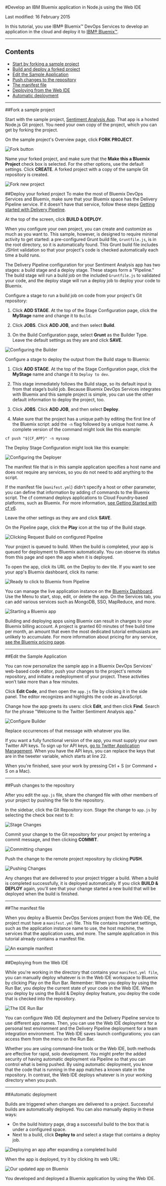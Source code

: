 #Develop an IBM Bluemix application in Node.js using the Web IDE

Last modified: 16 February 2015

In this tutorial, you use IBM® Bluemix™ DevOps Services to develop an application in the cloud and deploy it to [IBM® Bluemix™][1].

---

## Contents
* [Start by forking a sample project](#fork)
* [Build and deploy a forked project](#deploy)
* [Edit the Sample Application](#edit)
* [Push changes to the repository](#push)
* [The manifest file](#manifest)
* [Deploying from the Web IDE](#deploy_from_web_ide)
* [Automatic deployment](#automatic_deployment)

---
<a name='fork'></a>
##Fork a sample project

Start with the sample project, [Sentiment Analysis App][2]. That app is a hosted Node.js Git project. You need your own copy of the project, which you can get by forking the project.

On the sample project's Overview page, click **FORK PROJECT**.

![Fork button][3]

Name your forked project, and make sure that the **Make this a Bluemix Project** check box is selected. For the other options, use the default settings. Click **CREATE**. A forked project with a copy of the sample Git repository is created.

![Fork new project][4]

<a name='deploy'></a>
##Deploy your forked project
To make the most of Bluemix DevOps Services and Bluemix, make sure that your Bluemix space has the Delivery Pipeline service. If it doesn't have that service, follow these steps [Getting started with Delivery Pipeline][26].

At the top of the screen, click **BUILD &amp; DEPLOY**. 

When you configure your own project, you can create and customize as much as you want to. This sample, however, is designed to require minimal activity to get started: a pre-configured Grunt build file, `Gruntfile.js`, is in the root directory, so it is automatically found. This Grunt build file includes JSHint validation so that your project's code is checked automatically each time a build runs.

The Delivery Pipeline configuration for your Sentiment Analysis app has two stages: a build stage and a deploy stage. These stages form a "Pipeline." The build stage will run a build job on the included `Gruntfile.js` to validated your code, and the deploy stage will run a deploy job to deploy your code to Bluemix.

Configure a stage to run a build job on code from your project's Git repository:

  1. Click **ADD STAGE**. At the top of the Stage Configuration page, click the **MyStage** name and change it to `Build`.

  2. Click **JOBS**. Click **ADD JOB**, and then select **Build**. 

  3. On the Build Configuration page, select **Grunt** as the Builder Type. Leave the default settings as they are and click **SAVE**.

![Configuring the Builder][8]

Configure a stage to deploy the output from the Build stage to Bluemix:

  1. Click **ADD STAGE**. At the top of the Stage Configuration page, click the **MyStage** name and change it to `Deploy to dev`.

  2. This stage immediately follows the Build stage, so its default input is from that stage’s build job. Because Bluemix DevOps Services integrates with Bluemix and this sample project is simple, you can use the other default information to deploy the project, too.

  3. Click **JOBS**. Click **ADD JOB**, and then select **Deploy**.

  4. Make sure that the project has a unique path by editing the first line of the Bluemix script: add the `-n` flag followed by a unique host name. A complete version of the command might look like this example:
 
   `cf push "${CF_APP}" -n mysaap`

The Deploy Stage Configuration might look like this example:

![Configuring the Deployer][9]

The manifest file that is in this sample application specifies a host name and does not require any services, so you do not need to add anything to the script.

If the manifest file (`manifest.yml`) didn't specify a host or other parameter, you can define that information by adding cf commands to the Bluemix script. The cf command deploys applications to Cloud Foundry-based platforms, such as Bluemix.  For more information, [see Getting Started with cf v6][24].

Leave the other settings as they are and click **SAVE**. 

On the Pipeline page, click the **Play** icon at the top of the Build stage.

![Clicking Request Build on configured Pipeline][23]

Your project is queued to build. When the build is completed, your app is queued for deployment to Bluemix automatically. You can observe its status from this page and open the app when it is deployed.

To open the app, click its URL on the Deploy to dev tile. If you want to see your app's Bluemix dashboard, click its name:

![Ready to click to Bluemix from Pipeline][10]

You can manage the live application instance on the [Bluemix Dashboard][11]. Use the Menu to start, stop, edit, or delete the app. On the Services tab, you can add various services such as MongoDB, SSO, MapReduce, and more.
 

![Starting a Bluemix app][12]

Building and deploying apps using Bluemix can result in charges to your Bluemix billing account. A project is granted 60 minutes of free build time per month, an amount that even the most dedicated tutorial enthusiasts are unlikely to accumulate. For more information about pricing for any service, [see the Bluemix pricing page](https://bluemix.net/#/pricing).

---
<a name='edit'></a>
##Edit the Sample Application

You can now personalize the sample app in a Bluemix DevOps Services' web-based code editor, push your changes to the project's remote repository, and initiate a redeployment of your project. These activities won’t take more than a few minutes.

Click **Edit Code**, and then open the `app.js` file by clicking it in the side panel. The editor recognizes and highlights the code as JavaScript.

Change how the app greets its users: click **Edit**, and then click **Find**. Search for the phrase "Welcome to the Twitter Sentiment Analysis app."

![Configure Builder][13]

Replace occurrences of that message with whatever you like.

If you want a fully functional version of the app, you must supply your own Twitter API keys. To sign up for API keys, [go to Twitter Application Management][27]. When you have the API keys, you can replace the keys that are in the tweeter variable, which starts at line 22. 

When you're finished, save your work by pressing Ctrl + S (or Command + S on a Mac).

---
<a name='push'></a>
##Push changes to the repository

After you edit the `app.js` file, share the changed file with other members of your project by pushing the file to the repository. 

In the sidebar, click the Git Repository icon. Stage the change to `app.js` by selecting the check box next to it:

![Stage Changes][14]

Commit your change to the Git repository for your project by entering a commit message, and then clicking **COMMIT**.

![Committing changes][15]

Push the change to the remote project repository by clicking **PUSH**.

![Pushing Changes][16]

Any changes that are delivered to your project trigger a build. When a build is completed successfully, it is deployed automatically. If you click **BUILD &amp; DEPLOY** again, you'll see that your change started a new build that will be deployed when the build is finished.

---
<a name='manifest'></a>
##The manifest file

When you deploy a Bluemix DevOps Services project from the Web IDE, the project must have a `manifest.yml` file. This file contains important settings, such as the application instance name to use, the host machine, the services that the application uses, and more. The sample application in this tutorial already contains a manifest file.

![An example manifest][17]


---
<a name='deploy_from_web_ide'></a>
##Deploying from the Web IDE

While you're working in the directory that contains your `manifest.yml file`, you can manually deploy whatever is in the Web IDE workspace to Bluemix by clicking Play on the Run Bar. Remember: When you deploy by using the Run Bar, you deploy the current state of your code in the Web IDE. When you deploy by using the Build &amp; Deploy deploy feature, you deploy the code that is checked into the repository.

![The IDE Run Bar][28]

You can configure Web IDE deployment and the Delivery Pipeline service to use different app names. Then, you can use the Web IDE deployment for a personal test environment and the Delivery Pipeline deployment for a team integration environment. The Web IDE saves launch configurations; you can access them from the menu on the Run Bar. 

Whether you are using command-line tools or the Web IDE, both methods are effective for rapid, solo development. You might prefer the added security of having automatic deployment via Pipeline so that you can control what is being pushed. By using automatic deployment, you know that the code that is running in the app matches a known state in the repository. In contrast, the Web IDE deploys whatever is in your working directory when you push.

---
<a name='automatic_deployment'></a>
##Automatic deployment

Builds are triggered when changes are delivered to a project. Successful builds are automatically deployed. You can also manually deploy in these ways:
  * On the build history page, drag a successful build to the box that is under a configured space. 
  * Next to a build, click **Deploy to** and select a stage that contains a deploy job. 

![Deploying an app after expanding a completed build][22]

When the app is deployed, try it by clicking its web URL:

![Our updated app on Bluemix][19]

You developed and deployed a Bluemix application by using the Web IDE. 

[1]: https://bluemix.net/ (Bluemix)
[2]: https://hub.jazz.net/project/ibmdevopsservices/Sentiment%20Analysis%20App/overview
[3]: /tutorials/jazzweb/images/forkbutton.png
[4]: /tutorials/jazzweb/images/forknew.png
[5]: /tutorials/jazzweb/images/simpledeployment.png
[6]: /tutorials/jazzweb/images/closedeploy.png
[7]: /tutorials/jazzweb/images/stockapp.png
[8]: /tutorials/jazzweb/images/builder1.png
[9]: /tutorials/jazzweb/images/deployscriptex.png
[10]: /tutorials/jazzweb/images/click2blue.png
[11]: https://bluemix.net
[12]: /tutorials/jazzweb/images/startappbluemix.png
[13]: /tutorials/jazzweb/images/autocompletesearch.png
[14]: /tutorials/jazzweb/images/staging.png
[15]: /tutorials/jazzweb/images/commit.png
[16]: /tutorials/jazzweb/images/pushing.png
[17]: /tutorials/jazzweb/images/manifest.png
[18]: /tutorials/jazzweb/images/manualdeploy.png
[19]: /tutorials/jazzweb/images/updatedapp.png
[20]: https://www.ibmdw.net/answers?community=jazzhub (forum)
[21]: mailto:hub%40jazz.net
[22]: /tutorials/jazzweb/images/deployto.png
[23]: /tutorials/jazzweb/images/request-build.png  
[24]: http://docs.cloudfoundry.org/devguide/installcf/whats-new-v6.html
[25]: /tutorials/jazzweb/images/config-to-delete.png
[26]: https://www.ng.bluemix.net/docs/#services/DeliveryPipeline/index.html#getstartwithCD
[27]: https://dev.twitter.com/apps
[28]: /tutorials/jazzweb/images/runbar_green.png